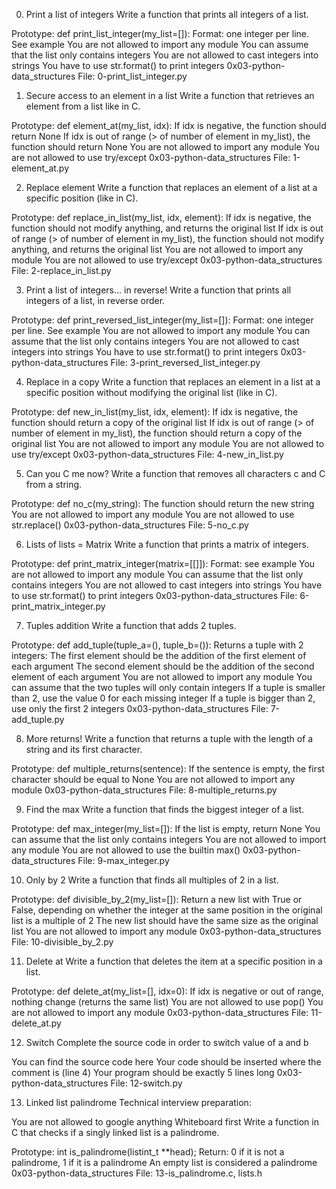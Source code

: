 0. Print a list of integers
Write a function that prints all integers of a list.

Prototype: def print_list_integer(my_list=[]):
	Format: one integer per line. See example
	You are not allowed to import any module
	You can assume that the list only contains integers
	You are not allowed to cast integers into strings
	You have to use str.format() to print integers
0x03-python-data_structures
	File: 0-print_list_integer.py

1. Secure access to an element in a list
Write a function that retrieves an element from a list like in C.

Prototype: def element_at(my_list, idx):
	If idx is negative, the function should return None
	If idx is out of range (> of number of element in my_list), the function should return None
	You are not allowed to import any module
	You are not allowed to use try/except
0x03-python-data_structures
	File: 1-element_at.py

2. Replace element
Write a function that replaces an element of a list at a specific position (like in C).

Prototype: def replace_in_list(my_list, idx, element):
	If idx is negative, the function should not modify anything, and returns the original list
	If idx is out of range (> of number of element in my_list), the function should not modify anything, and returns the original list
	You are not allowed to import any module
	You are not allowed to use try/except
0x03-python-data_structures
	File: 2-replace_in_list.py

3. Print a list of integers... in reverse!
Write a function that prints all integers of a list, in reverse order.

Prototype: def print_reversed_list_integer(my_list=[]):
	Format: one integer per line. See example
	You are not allowed to import any module
	You can assume that the list only contains integers
	You are not allowed to cast integers into strings
	You have to use str.format() to print integers
0x03-python-data_structures
	File: 3-print_reversed_list_integer.py

4. Replace in a copy
Write a function that replaces an element in a list at a specific position without modifying the original list (like in C).

Prototype: def new_in_list(my_list, idx, element):
	If idx is negative, the function should return a copy of the original list
	If idx is out of range (> of number of element in my_list), the function should return a copy of the original list
	You are not allowed to import any module
	You are not allowed to use try/except
0x03-python-data_structures
	File: 4-new_in_list.py

5. Can you C me now?
Write a function that removes all characters c and C from a string.

Prototype: def no_c(my_string):
	The function should return the new string
	You are not allowed to import any module
	You are not allowed to use str.replace()
0x03-python-data_structures
	File: 5-no_c.py

6. Lists of lists = Matrix
Write a function that prints a matrix of integers.

Prototype: def print_matrix_integer(matrix=[[]]):
	Format: see example
	You are not allowed to import any module
	You can assume that the list only contains integers
	You are not allowed to cast integers into strings
	You have to use str.format() to print integers
0x03-python-data_structures
	File: 6-print_matrix_integer.py

7. Tuples addition
Write a function that adds 2 tuples.

Prototype: def add_tuple(tuple_a=(), tuple_b=()):
	Returns a tuple with 2 integers:
	The first element should be the addition of the first element of each argument
	The second element should be the addition of the second element of each argument
	You are not allowed to import any module
	You can assume that the two tuples will only contain integers
	If a tuple is smaller than 2, use the value 0 for each missing integer
	If a tuple is bigger than 2, use only the first 2 integers
0x03-python-data_structures
	File: 7-add_tuple.py

8. More returns!
Write a function that returns a tuple with the length of a string and its first character.

Prototype: def multiple_returns(sentence):
	If the sentence is empty, the first character should be equal to None
	You are not allowed to import any module
0x03-python-data_structures
	File: 8-multiple_returns.py

9. Find the max
Write a function that finds the biggest integer of a list.

Prototype: def max_integer(my_list=[]):
	If the list is empty, return None
	You can assume that the list only contains integers
	You are not allowed to import any module
	You are not allowed to use the builtin max()
0x03-python-data_structures
	File: 9-max_integer.py

10. Only by 2
Write a function that finds all multiples of 2 in a list.

Prototype: def divisible_by_2(my_list=[]):
	Return a new list with True or False, depending on whether the integer at the same position in the original list is a multiple of 2
	The new list should have the same size as the original list
	You are not allowed to import any module
0x03-python-data_structures
	File: 10-divisible_by_2.py

11. Delete at
Write a function that deletes the item at a specific position in a list.

Prototype: def delete_at(my_list=[], idx=0):
	If idx is negative or out of range, nothing change (returns the same list)
	You are not allowed to use pop()
	You are not allowed to import any module
0x03-python-data_structures
	File: 11-delete_at.py

12. Switch
Complete the source code in order to switch value of a and b

You can find the source code here
Your code should be inserted where the comment is (line 4)
	Your program should be exactly 5 lines long
0x03-python-data_structures
File: 12-switch.py

13. Linked list palindrome
Technical interview preparation:

You are not allowed to google anything
Whiteboard first
Write a function in C that checks if a singly linked list is a palindrome.

Prototype: int is_palindrome(listint_t **head);
Return: 0 if it is not a palindrome, 1 if it is a palindrome
An empty list is considered a palindrome
0x03-python-data_structures
File: 13-is_palindrome.c, lists.h

